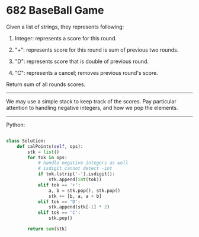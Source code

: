 682 BaseBall Game
=================

Given a list of strings, they represents following:

1. Integer: represents a score for this round.

2. "+": represents score for this round is sum of previous two rounds.

3. "D": represents score that is double of previous round.

4. "C": represents a cancel; removes previous round's score.

Return sum of all rounds scores.

---

We may use a simple stack to keep track of the scores. Pay particular
attention to handling negative integers, and how we pop the elements.

---

Python:

```python

class Solution:
    def calPoints(self, ops):
        stk = list()
        for tok in ops:
            # handle negative integers as well
            # isdigit cannot detect -int
            if tok.lstrip('-').isdigit():
                stk.append(int(tok))
            elif tok == '+':
                a, b = stk.pop(), stk.pop()
                stk += [b, a, a + b]
            elif tok == 'D':
                stk.append(stk[-1] * 2)
            elif tok == 'C':
                stk.pop()

        return sum(stk)
```
